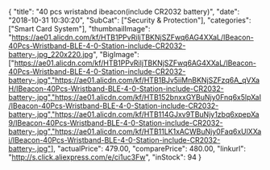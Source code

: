 {
	"title": "40 pcs wristabnd ibeacon(include CR2032 battery)",
	"date": "2018-10-31 10:30:20",
	"SubCat": ["Security & Protection"],
	"categories": ["Smart Card System"],
	"thumbnailImage": "https://ae01.alicdn.com/kf/HTB1PPvRiljTBKNjSZFwq6AG4XXaL/IBeacon-40Pcs-Wristband-BLE-4-0-Station-include-CR2032-battery-.jpg_220x220.jpg",
	"BigImage": ["https://ae01.alicdn.com/kf/HTB1PPvRiljTBKNjSZFwq6AG4XXaL/IBeacon-40Pcs-Wristband-BLE-4-0-Station-include-CR2032-battery-.jpg","https://ae01.alicdn.com/kf/HTB1BJv5iiMnBKNjSZFzq6A_qVXaH/IBeacon-40Pcs-Wristband-BLE-4-0-Station-include-CR2032-battery-.jpg","https://ae01.alicdn.com/kf/HTB152bnxxGYBuNjy0Fnq6x5lpXaI/IBeacon-40Pcs-Wristband-BLE-4-0-Station-include-CR2032-battery-.jpg","https://ae01.alicdn.com/kf/HTB114GJxv9TBuNjy1zbq6xpepXa9/IBeacon-40Pcs-Wristband-BLE-4-0-Station-include-CR2032-battery-.jpg","https://ae01.alicdn.com/kf/HTB11LK1xACWBuNjy0Faq6xUlXXai/IBeacon-40Pcs-Wristband-BLE-4-0-Station-include-CR2032-battery-.jpg"],
	"actualPrice": 479.00,
	"comparePrice": 480.00,
	"linkurl": "http://s.click.aliexpress.com/e/ci1uc3Fw",
	"inStock": 94
}
